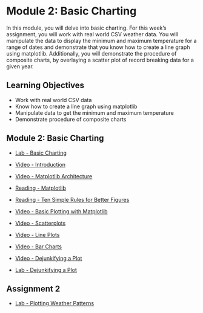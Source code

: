 # Module 2: Basic Charting

In this module, you will delve into basic charting. For this week’s assignment, you will work with real world CSV weather data. You will manipulate the data to display the minimum and maximum temperature for a range of dates and demonstrate that you know how to create a line graph using matplotlib. Additionally, you will demonstrate the procedure of composite charts, by overlaying a scatter plot of record breaking data for a given year.

## Learning Objectives

- Work with real world CSV data
- Know how to create a line graph using matplotlib
- Manipulate data to get the minimum and maximum temperature
- Demonstrate procedure of composite charts

## Module 2: Basic Charting

- [Lab - Basic Charting](./Labs/Week2.ipynb)

- [Video - Introduction](https://www.coursera.org/learn/python-plotting/lecture/f5txM/introduction)

- [Video - Matplotlib Architecture](https://www.coursera.org/learn/python-plotting/lecture/bQ4Ld/matplotlib-architecture)

- [Reading - Matplotlib](http://www.aosabook.org/en/matplotlib.html)

- [Reading - Ten Simple Rules for Better Figures](http://journals.plos.org/ploscompbiol/article?id=10.1371/journal.pcbi.1003833)

- [Video - Basic Plotting with Matplotlib](https://www.coursera.org/learn/python-plotting/lecture/sBhj6/basic-plotting-with-matplotlib)

- [Video - Scatterplots](https://www.coursera.org/learn/python-plotting/lecture/PCaGU/scatterplots)

- [Video - Line Plots](https://www.coursera.org/learn/python-plotting/lecture/udxNu/line-plots)

- [Video - Bar Charts](https://www.coursera.org/learn/python-plotting/lecture/AC9zC/bar-charts)

- [Video - Dejunkifying a Plot](https://www.coursera.org/learn/python-plotting/lecture/neRSr/dejunkifying-a-plot)

- [Lab - Dejunkifying a Plot](./Labs/Dejunking.ipynb)

## Assignment 2

- [Lab - Plotting Weather Patterns](./Labs/Assignment2.ipynb)